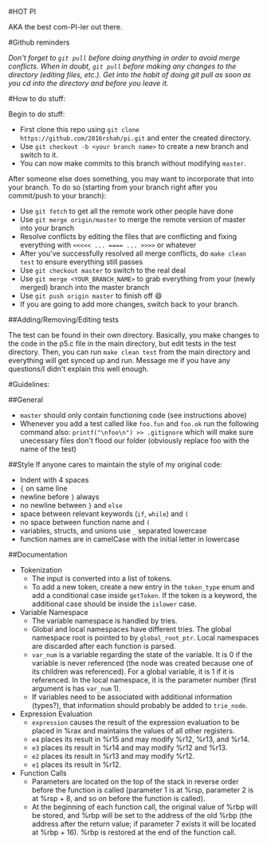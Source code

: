 #HOT PI

AKA the best com-PI-ler out there.

#Github reminders

*Don't forget to `git pull` before doing anything in order to avoid merge conflicts. When in doubt, `git pull` before making any changes to the directory (editing files, etc.). Get into the habit of doing git pull as soon as you cd into the directory and before you leave it.*

#How to do stuff:

Begin to do stuff:

- First clone this repo using `git clone https://github.com/2016rshah/pi.git` and enter the created directory.
- Use `git checkout -b <your branch name>` to create a new branch and switch to it.
- You can now make commits to this branch without modifying `master`.

After someone else does something, you may want to incorporate that into your branch. To do so (starting from your branch right after you commit/push to your branch):

- Use `git fetch` to get all the remote work other people have done
- Use `git merge origin/master` to merge the remote version of master into your branch
- Resolve conflicts by editing the files that are conflicting and fixing everything with `<<<<< ... ==== ... >>>>` or whatever
- After you've successfully resolved all merge conflicts, do `make clean test` to ensure everything still passes
- Use `git checkout master` to switch to the real deal
- Use `git merge <YOUR_BRANCH_NAME>` to grab everything from your (newly merged) branch into the master branch
- Use `git push origin master` to finish off :smile:
- If you are going to add more changes, switch back to your branch.


##Adding/Removing/Editing tests

The test can be found in their own directory. Basically, you make changes to the code in the p5.c file in the main directory, but edit tests in the test directory. Then, you can run `make clean test` from the main directory and everything will get synced up and run. Message me if you have any questions/I didn't explain this well enough. 

#Guidelines:

##General
- `master` should only contain functioning code (see instructions above)
- Whenever you add a test called like `foo.fun` and `foo.ok` run the following command also: `printf("\nfoo\n") >> .gitignore` which will make sure unecessary files don't flood our folder (obviously replace foo with the name of the test)

##Style 
If anyone cares to maintain the style of my original code:
- Indent with 4 spaces
- `{` on same line
- newline before `}` always
- no newline between `}` and `else`
- space between relevant keywords (`if`, `while`) and `(`
- no space between function name and `(`
- variables, structs, and unions use `_` separated lowercase
- function names are in camelCase with the initial letter in lowercase

##Documentation
- Tokenization
  - The input is converted into a list of tokens. 
  - To add a new token, create a new entry in the `token_type` enum and add a conditional case inside `getToken`. If the token is a keyword, the additional case should be inside the `islower` case.
- Variable Namespace
  - The variable namespace is handled by tries.
  - Global and local namespaces have different tries. The global namespace root is pointed to by `global_root_ptr`. Local namespaces are discarded after each function is parsed.
  - `var_num` is a variable regarding the state of the variable. It is 0 if the variable is never referenced (the node was created because one of its children was referenced). For a global variable, it is 1 if it is referenced. In the local namespace, it is the parameter number (first argument is has `var_num` 1). 
  - If variables need to be associated with additional information (types?), that information should probably be added to `trie_node`.
- Expression Evaluation
  - `expression` causes the result of the expression evaluation to be placed in %rax and maintains the values of all other registers.
  - `e4` places its result in %r15 and may modify %r12, %r13, and %r14.
  - `e3` places its result in %r14 and may modify %r12 and %r13.
  - `e2` places its result in %r13 and may modify %r12.
  - `e1` places its result in %r12.
- Function Calls
  - Parameters are located on the top of the stack in reverse order before the function is called (parameter 1 is at %rsp, parameter 2 is at %rsp + 8, and so on before the function is called).
  - At the beginning of each function call, the original value of %rbp will be stored, and %rbp will be set to the address of the old %rbp (the address after the return value; if parameter 7 exists it will be located at %rbp + 16). %rbp is restored at the end of the function call.
